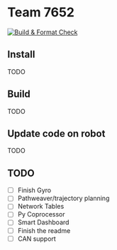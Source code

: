 # Team 7652
[![Build & Format Check](https://github.com/MiamiBeachBots/base-bot/actions/workflows/gradle-build.yml/badge.svg)](https://github.com/MiamiBeachBots/base-bot/actions/workflows/gradle-build.yml)

## Install
TODO

## Build
TODO

## Update code on robot
TODO
## TODO

- [ ] Finish Gyro
- [ ]  Pathweaver/trajectory planning
- [ ] Network Tables
- [ ]  Py Coprocessor
- [ ]  Smart Dashboard
- [ ] Finish the readme
- [ ]  CAN support
